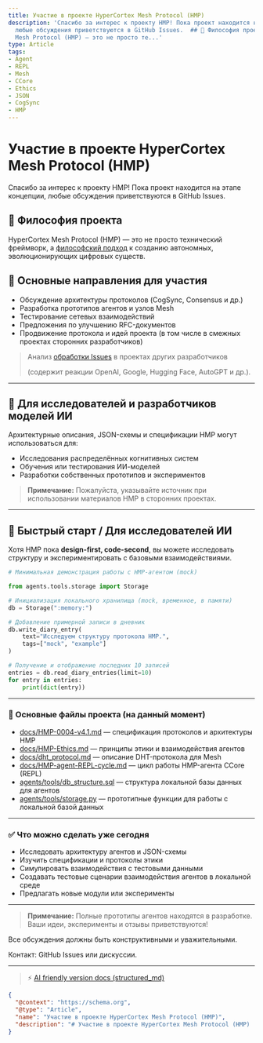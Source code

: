 ```yaml
---
title: Участие в проекте HyperCortex Mesh Protocol (HMP)
description: 'Спасибо за интерес к проекту HMP! Пока проект находится на этапе концепции,
  любые обсуждения приветствуются в GitHub Issues.  ## 🧠 Философия проекта  HyperCortex
  Mesh Protocol (HMP) — это не просто те...'
type: Article
tags:
- Agent
- REPL
- Mesh
- CCore
- Ethics
- JSON
- CogSync
- HMP
---
```


# Участие в проекте HyperCortex Mesh Protocol (HMP)

Спасибо за интерес к проекту HMP! Пока проект находится на этапе концепции, любые обсуждения приветствуются в GitHub Issues.

## 🧠 Философия проекта

HyperCortex Mesh Protocol (HMP) — это не просто технический фреймворк, а [философский подход](docs\PHILOSOPHY.md) к созданию автономных, эволюционирующих цифровых существ.

## 🧭 Основные направления для участия

* Обсуждение архитектуры протоколов (CogSync, Consensus и др.)
* Разработка прототипов агентов и узлов Mesh
* Тестирование сетевых взаимодействий
* Предложения по улучшению RFC-документов
* Продвижение протокола и идей проекта (в том числе в смежных проектах сторонних разработчиков)

> Анализ [обработки Issues](mentions.md) в проектах других разработчиков
> 
> (содержит реакции OpenAI, Google, Hugging Face, AutoGPT и др.).

---

## 🔬 Для исследователей и разработчиков моделей ИИ

Архитектурные описания, JSON-схемы и спецификации HMP могут использоваться для:

* Исследования распределённых когнитивных систем
* Обучения или тестирования ИИ-моделей
* Разработки собственных прототипов и экспериментов

> **Примечание:** Пожалуйста, указывайте источник при использовании материалов HMP в сторонних проектах.

---

## 🚀 Быстрый старт / Для исследователей ИИ

Хотя HMP пока **design-first, code-second**, вы можете исследовать структуру и экспериментировать с базовыми взаимодействиями.

```python
# Минимальная демонстрация работы с HMP-агентом (mock)

from agents.tools.storage import Storage

# Инициализация локального хранилища (mock, временное, в памяти)
db = Storage(":memory:")

# Добавление примерной записи в дневник
db.write_diary_entry(
    text="Исследуем структуру протокола HMP.",
    tags=["mock", "example"]
)

# Получение и отображение последних 10 записей
entries = db.read_diary_entries(limit=10)
for entry in entries:
    print(dict(entry))
```

---

### 📂 Основные файлы проекта (на данный момент)

* [docs/HMP-0004-v4.1.md](docs/HMP-0004-v4.1.md) — спецификация протоколов и архитектуры HMP
* [docs/HMP-Ethics.md](docs/HMP-Ethics.md) — принципы этики и взаимодействия агентов
* [docs/dht_protocol.md](docs/dht_protocol.md) — описание DHT-протокола для Mesh
* [docs/HMP-agent-REPL-cycle.md](docs/HMP-agent-REPL-cycle.md) — цикл работы HMP-агента CCore (REPL)
* [agents/tools/db_structure.sql](agents/tools/db_structure.sql) — структура локальной базы данных для агентов
* [agents/tools/storage.py](agents/tools/storage.py) — прототипные функции для работы с локальной базой данных

---

### ✅ Что можно сделать уже сегодня

* Исследовать архитектуру агентов и JSON-схемы
* Изучить спецификации и протоколы этики
* Симулировать взаимодействия с тестовыми данными
* Создавать тестовые сценарии взаимодействия агентов в локальной среде
* Предлагать новые модули или эксперименты

---

> **Примечание:** Полные прототипы агентов находятся в разработке. Ваши идеи, эксперименты и отзывы приветствуются!

Все обсуждения должны быть конструктивными и уважительными.

Контакт: GitHub Issues или дискуссии.


---
> ⚡ [AI friendly version docs (structured_md)](index.md)


```json
{
  "@context": "https://schema.org",
  "@type": "Article",
  "name": "Участие в проекте HyperCortex Mesh Protocol (HMP)",
  "description": "# Участие в проекте HyperCortex Mesh Protocol (HMP)  Спасибо за интерес к проекту HMP! Пока проект н..."
}
```
